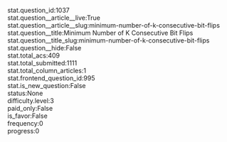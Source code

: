 stat.question_id:1037  
stat.question__article__live:True  
stat.question__article__slug:minimum-number-of-k-consecutive-bit-flips  
stat.question__title:Minimum Number of K Consecutive Bit Flips  
stat.question__title_slug:minimum-number-of-k-consecutive-bit-flips  
stat.question__hide:False  
stat.total_acs:409  
stat.total_submitted:1111  
stat.total_column_articles:1  
stat.frontend_question_id:995  
stat.is_new_question:False  
status:None  
difficulty.level:3  
paid_only:False  
is_favor:False  
frequency:0  
progress:0  
